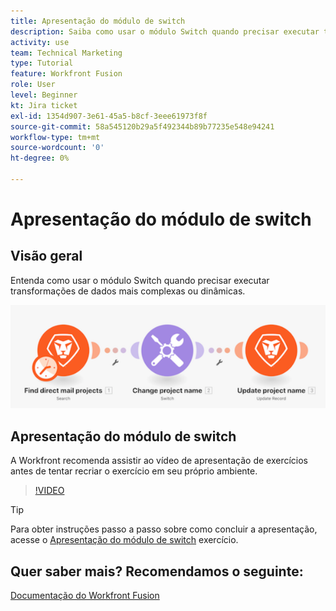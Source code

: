 ```yaml
---
title: Apresentação do módulo de switch
description: Saiba como usar o módulo Switch quando precisar executar transformações de dados mais complexas ou dinâmicas em [!DNL Adobe Workfront Fusion].
activity: use
team: Technical Marketing
type: Tutorial
feature: Workfront Fusion
role: User
level: Beginner
kt: Jira ticket
exl-id: 1354d907-3e61-45a5-b8cf-3eee61973f8f
source-git-commit: 58a545120b29a5f492344b89b77235e548e94241
workflow-type: tm+mt
source-wordcount: '0'
ht-degree: 0%

---
```


# Apresentação do módulo de switch

## Visão geral

Entenda como usar o módulo Switch quando precisar executar transformações de dados mais complexas ou dinâmicas.

![Uma imagem usando o módulo switch](assets/beyond-basic-modules-4.png)

## Apresentação do módulo de switch

A Workfront recomenda assistir ao vídeo de apresentação de exercícios antes de tentar recriar o exercício em seu próprio ambiente.

>[!VIDEO](https://video.tv.adobe.com/v/335290/?quality=12)

>[!TIP]
>
>Para obter instruções passo a passo sobre como concluir a apresentação, acesse o [Apresentação do módulo de switch](https://experienceleague.adobe.com/docs/workfront-learn/tutorials-workfront/fusion/exercises/switch-module.html?lang=en) exercício.


## Quer saber mais? Recomendamos o seguinte:

[Documentação do Workfront Fusion](https://experienceleague.adobe.com/docs/workfront/using/adobe-workfront-fusion/workfront-fusion-2.html?lang=en)

